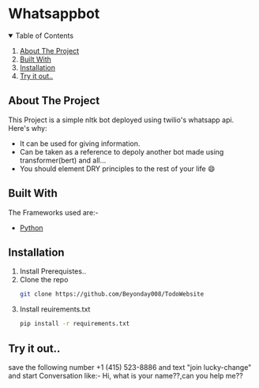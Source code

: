 # Whatsappbot

<!-- TABLE OF CONTENTS -->
<details open="open">
  <summary>Table of Contents</summary>
  <ol>
    <li><a href="#about-the-project">About The Project</a></li>
    <li><a href="#built-with">Built With</a></li>
    <li><a href="#installation">Installation</a></li>
    <li><a href="#Try it out">Try it out..</a></li>
  </ol>
</details>

<!-- ABOUT THE PROJECT -->
## About The Project


This Project is a simple nltk bot deployed using twilio's whatsapp api.
Here's why:
* It can be used for giving information.
* Can be taken as a reference to depoly another bot made using transformer(bert) and all...
* You should element DRY principles to the rest of your life :smile:

## Built With

The Frameworks used are:-
* [Python](https://www.python.org/)

<!-- GETTING STARTED --> 

## Installation

1. Install Prerequistes..
2. Clone the repo
   ```sh
   git clone https://github.com/Beyonday008/TodoWebsite
   ```
3. Install reuirements.txt
   ```sh
   pip install -r requirements.txt 
   ```

## Try it out..
save the following number +1 (415) 523-8886 and text "join lucky-change" and start Conversation like:- Hi, what is your name??,can you help me??

